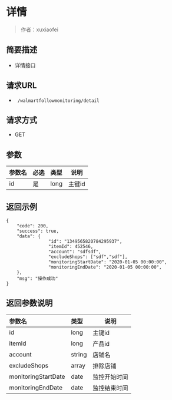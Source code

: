 # 详情

> 作者：xuxiaofei

## 简要描述

- 详情接口

## 请求URL
- ` /walmartfollowmonitoring/detail`
  
## 请求方式
- GET 

## 参数

|参数名|必选|类型|说明|
|:----    |:---|:----- |-----   |
|id |是  |long |主键id  |


## 返回示例 

``` 
{
    "code": 200,
    "success": true,
    "data": {
                "id": "1349565820784295937",
                "itemId": 452546,
                "account": "sdfsdf",
                "excludeShops": ["sdf","sdf"],
				"monitoringStartDate": "2020-01-05 00:00:00",
				"monitoringEndDate": "2020-01-05 00:00:00",
    },
    "msg": "操作成功"
}
```

## 返回参数说明 

|参数名|类型|说明|
|:-----  |:-----|-----                           |
|id |long  |主键id  |
|itemId |long   |产品id|
|account |string  |店铺名 |
|excludeShops |array   |排除店铺  |
|monitoringStartDate |date   |监控开始时间  |
|monitoringEndDate |date   |监控结束时间  |